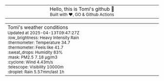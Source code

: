 
<div align="center">
<table>
<tbody>
<td align="center">
<img width="2000" height="0"><br>
Hello, this is Tomi's github 👋<br>
<sup>Built with ❤️, GO & Github Actions</sup><br>
<img width="2000" height="0">
</td>
</tbody>
</table>
</div>
<table>
<tbody>
<td align="left">
<img width="2000" height="0"><br>
Tomi's weather conditions<br>
<sup>Updated at 2025-04-13T09:47:27Z</sup><br>
<sup>:low_brightness: Heavy Intensity Rain</sup><br>
<sup>:thermometer: Temperature 34.7 </sup><br>
<sup>:thermometer: Feels like 41.7</sup><br>
<sup>:sweat_drops: Humidity 83%</sup><br>
<sup>:mask: PM2.5 7.18 μg/m3</sup><br>
<sup>:cyclone: Wind 4.43m/s </sup><br>
<sup>:telescope: Visibility 10000m </sup><br>
<sup>:droplet: Rain 5.57mm/last 1h </sup><br>
<img width="2000" height="0">
</td>
<td align="left">
<img width="2000" height="0"><br>
<br>
<img width="2000" height="0">
</td>
</tbody>
</table>
</div>
    